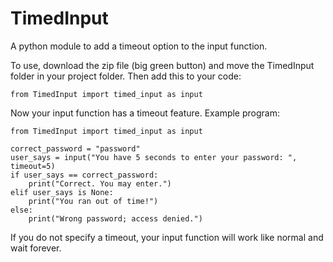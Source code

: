 # TimedInput
A python module to add a timeout option to the input function. 

To use, download the zip file (big green button) and move the TimedInput folder in your project folder. Then add this to your code: 

    from TimedInput import timed_input as input

Now your input function has a timeout feature. Example program: 

    from TimedInput import timed_input as input

    correct_password = "password"
    user_says = input("You have 5 seconds to enter your password: ", timeout=5)
    if user_says == correct_password:
        print("Correct. You may enter.")
    elif user_says is None:
        print("You ran out of time!")
    else:
        print("Wrong password; access denied.")

If you do not specify a timeout, your input function will work like normal and wait forever. 
